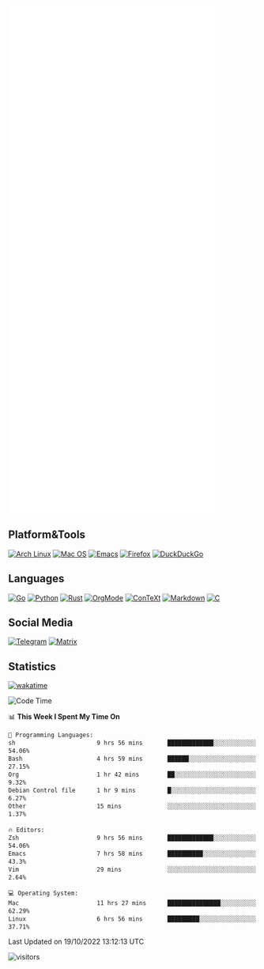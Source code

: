 ![Metrics](https://github.com/SteamedFish/SteamedFish/blob/master/github-metrics.svg)

## Platform&Tools

[![Arch Linux](https://img.shields.io/badge/ArchLinux-1793D1?logo=arch-linux&logoColor=fff&style=flat-square)](https://archlinux.org/)
[![Mac OS](https://img.shields.io/badge/MacOS-000000?style=flat-square&logo=macos&logoColor=F0F0F0)](https://www.apple.com/macos/)
[![Emacs](https://img.shields.io/badge/Emacs-%237F5AB6.svg?&style=flat-square&logo=gnu-emacs&logoColor=white)](https://www.gnu.org/software/emacs/)
[![Firefox](https://img.shields.io/badge/Firefox-FF7139?style=flat-square&logo=Firefox-Browser&logoColor=white)](https://firefox.com/)
[![DuckDuckGo](https://img.shields.io/badge/DuckDuckGo-DE5833?style=flat-square&logo=DuckDuckGo&logoColor=white)](https://duckduckgo.com/)

## Languages

[![Go](https://img.shields.io/badge/Golang-%2300ADD8.svg?style=flat-square&logo=go&logoColor=white)](https://golang.org/)
[![Python](https://img.shields.io/badge/Python-3670A0?style=flat-square&logo=python&logoColor=ffdd54)](https://www.python.org/)
[![Rust](https://img.shields.io/badge/Rust-%23000000.svg?style=flat-square&logo=rust&logoColor=white)](https://www.rust-lang.org/)
[![OrgMode](https://img.shields.io/badge/OrgMode-%23000000.svg?style=flat-square&logo=org&logoColor=white)](https://orgmode.org/)
[![ConTeXt](https://img.shields.io/badge/ConTeXt-%23008080.svg?style=flat-square&logo=latex&logoColor=white)](https://contextgarden.net/)
[![Markdown](https://img.shields.io/badge/MarkDown-%23000000.svg?style=flat-square&logo=markdown&logoColor=white)](https://daringfireball.net/projects/markdown/)
[![C](https://img.shields.io/badge/C-%2300599C.svg?style=flat-square&logo=c&logoColor=white)](https://www.iso.org/standard/74528.html)

## Social Media
[![Telegram](https://img.shields.io/badge/SteamedFish-2CA5E0?style=social&logo=telegram&logoColor=white)](https://t.me/SteamedFish)
[![Matrix](https://img.shields.io/badge/SteamedFish-2CA5E0?style=social&logo=matrix&logoColor=black)](https://matrix.to/#/@i:steamedfish.org)

## Statistics
[![wakatime](https://wakatime.com/badge/user/168280d6-fcf2-4b4f-ad3a-dc4612f35b38.svg)](https://wakatime.com/@168280d6-fcf2-4b4f-ad3a-dc4612f35b38)

<!--START_SECTION:waka-->
![Code Time](http://img.shields.io/badge/Code%20Time-2%2C077%20hrs%2026%20mins-blue)

📊 **This Week I Spent My Time On** 

```text
💬 Programming Languages: 
sh                       9 hrs 56 mins       █████████████░░░░░░░░░░░░   54.06% 
Bash                     4 hrs 59 mins       ██████░░░░░░░░░░░░░░░░░░░   27.15% 
Org                      1 hr 42 mins        ██░░░░░░░░░░░░░░░░░░░░░░░   9.32% 
Debian Control file      1 hr 9 mins         █░░░░░░░░░░░░░░░░░░░░░░░░   6.27% 
Other                    15 mins             ░░░░░░░░░░░░░░░░░░░░░░░░░   1.37%

🔥 Editors: 
Zsh                      9 hrs 56 mins       █████████████░░░░░░░░░░░░   54.06% 
Emacs                    7 hrs 58 mins       ██████████░░░░░░░░░░░░░░░   43.3% 
Vim                      29 mins             ░░░░░░░░░░░░░░░░░░░░░░░░░   2.64%

💻 Operating System: 
Mac                      11 hrs 27 mins      ███████████████░░░░░░░░░░   62.29% 
Linux                    6 hrs 56 mins       █████████░░░░░░░░░░░░░░░░   37.71%

```


 Last Updated on 19/10/2022 13:12:13 UTC
<!--END_SECTION:waka-->

![visitors](https://visitor-badge.laobi.icu/badge?page_id=SteamedFish.SteamedFish)
